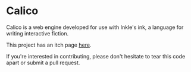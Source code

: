 # Calico

Calico is a web engine developed for use with Inkle's ink, a language for writing interactive fiction.

This project has an itch page [here](https://elliotherriman.itch.io/calico).

If you're interested in contributing, please don't hesitate to tear this code apart or submit a pull request.
